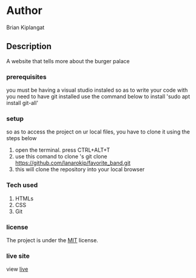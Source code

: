 # Author
Brian Kiplangat
## Description
A website that tells more about the burger palace
### prerequisites
you must be having a visual studio instaled so as to write your code with
you need to have git installed
use the command below to install
'sudo apt install git-all'
### setup
so as to access the project on ur local files, you have to clone it using the steps below
1. open the terminal. press CTRL+ALT+T
2. use this comand to clone 's git clone https://github.com/lanarokip/favorite_band.git
3. this will clone the repository  into your local browser
### Tech used
1. HTMLs
1. CSS
1. Git
### license
The project is under the  [MIT](license) license.
### live site
view [live](https://lanarokip.github.io/favorite_band/)
